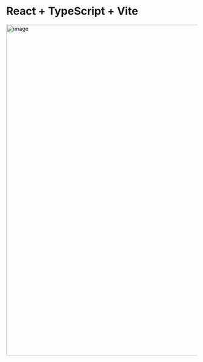 # React + TypeScript + Vite

<img width="1409" height="873" alt="image" src="https://github.com/user-attachments/assets/4d19c372-2c31-4386-ac76-f7215687e329" />
